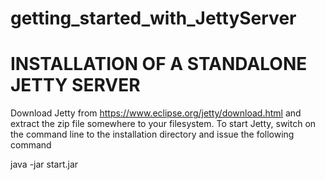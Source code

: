 # getting_started_with_JettyServer
   # INSTALLATION OF A STANDALONE JETTY SERVER
   
 Download Jetty from https://www.eclipse.org/jetty/download.html and extract the zip file somewhere to your filesystem.
 To start Jetty, switch on the command line to the installation directory and issue the following command
 
  java -jar start.jar
 
